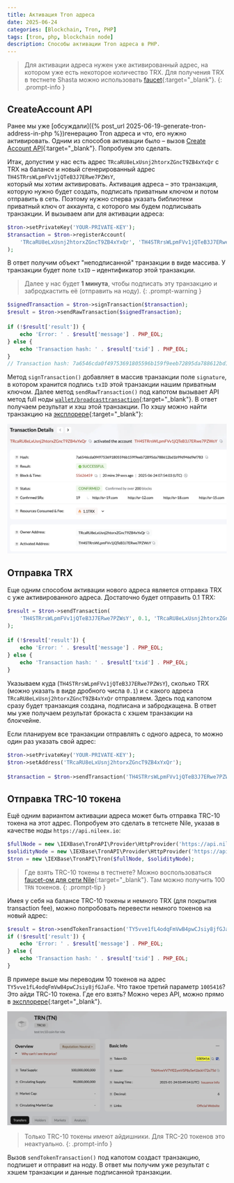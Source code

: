 ```yaml
---
title: Активация Tron адреса 
date: 2025-06-24
categories: [Blockchain, Tron, PHP]
tags: [tron, php, blockchain node] 
description: Способы активации Tron адреса в PHP.
---
```


>Для активации адреса нужен уже активированный адрес, на котором уже есть некоторое количество TRX. Для получения
> TRX в тестнете Shasta можно использовать [faucet](https://shasta.tronex.io){:target="_blank"}.
{: .prompt-info }

## CreateAccount API

Ранее мы уже [обсуждали]({% post_url 2025-06-19-generate-tron-address-in-php %})генерацию Tron адреса и что, его нужно 
активировать. Одним из способов активации было – вызов [Create Account API](https://developers.tron.network/reference/account-createaccount){:target="_blank"}.
Попробуем это сделать. 

Итак, допустим у нас есть адрес `TRcaRU8eLxUsnj2htorxZGncT9ZB4xYxQr` с TRX на балансе и новый сгенерированный адрес `TH4STRrsWLpmFVv1jQTeB3J7ERwe7PZWsY`,  
который мы хотим активировать. Активация адреса – это транзакция, которую нужно будет создать, подписать приватным ключом и 
потом отправить в сеть. Поэтому нужно сперва указать библиотеки приватный ключ от аккаунта, с которого мы будем 
подписывать транзакции. И вызываем апи для активации адреса:

```php
$tron->setPrivateKey('YOUR-PRIVATE-KEY');
$transaction = $tron->registerAccount(
    'TRcaRU8eLxUsnj2htorxZGncT9ZB4xYxQr', 'TH4STRrsWLpmFVv1jQTeB3J7ERwe7PZWsY'
);
```

В ответ получим объект "неподписанной" транзакции в виде массива. У транзакции будет поле `txID` – идентификатор этой транзакции. 

>Далее у нас будет **1 минута**, чтобы подписать эту транзакцию и забродкастить её (отправить на ноду).
{: .prompt-warning }

```php
$signedTransaction = $tron->signTransaction($transaction);
$result = $tron->sendRawTransaction($signedTransaction);

if (!$result['result']) {
    echo 'Error: ' . $result['message'] . PHP_EOL;
} else {
    echo 'Transaction hash: ' . $result['txid'] . PHP_EOL;
}
// Transaction hash: 7a6546cda0f49753691805596b159f9eeb72895da788612bd1b99d946d9ef783
```

Метод `signTransaction()` добавляет в массив транзакции поле `signature`, в котором хранится подпись `txID` этой транзакции
нашим приватным ключом. Далее метод `sendRawTransaction()` под капотом вызывает API метод full ноды [`wallet/broadcasttransaction`](https://developers.tron.network/reference/broadcasttransaction){:target="_blank"}. 
В ответ получаем результат и хэш этой транзакции. По хэшу можно найти транзакцию на [эксплорере](https://shasta.tronscan.org/#/transaction/7a6546cda0f49753691805596b159f9eeb72895da788612bd1b99d946d9ef783){:target="_blank"}:

![](/assets/img/posts/tron-address-activation.png)

## Отправка TRX

Еще одним способом активации нового адреса является отправка TRX с уже активированного адреса. Достаточно будет отправить
0.1 TRX:

```php
$result = $tron->sendTransaction(
    'TH4STRrsWLpmFVv1jQTeB3J7ERwe7PZWsY', 0.1, 'TRcaRU8eLxUsnj2htorxZGncT9ZB4xYxQr'
);

if (!$result['result']) {
    echo 'Error: ' . $result['message'] . PHP_EOL;
} else {
    echo 'Transaction hash: ' . $result['txid'] . PHP_EOL;
}
```

Указываем куда (`TH4STRrsWLpmFVv1jQTeB3J7ERwe7PZWsY`), сколько TRX (можно указать в виде дробного числа `0.1`) и с 
какого адреса `TRcaRU8eLxUsnj2htorxZGncT9ZB4xYxQr` отправляем. Здесь под капотом сразу будет транзакция создана, 
подписана и забродкащена. В ответ мы уже получаем результат брокаста с хэшем транзакции на блокчейне. 

Если планируем все транзакции отправлять с одного адреса, то можно один раз указать свой адрес:

```php
$tron->setPrivateKey('YOUR-PRIVATE-KEY');
$tron->setAddress('TRcaRU8eLxUsnj2htorxZGncT9ZB4xYxQr');

$transaction = $tron->sendTransaction('TH4STRrsWLpmFVv1jQTeB3J7ERwe7PZWsY', 0.1);
```

## Отправка TRC-10 токена

Ещё одним вариантом активации адреса может быть отправка TRC-10 токена на этот адрес. Попробуем это сделать в 
тетснете Nile, указав в качестве ноды `https://api.nileex.io`:

```php
$fullNode = new \IEXBase\TronAPI\Provider\HttpProvider('https://api.nileex.io');
$solidityNode = new \IEXBase\TronAPI\Provider\HttpProvider('https://api.nileex.io');
$tron = new \IEXBase\TronAPI\Tron($fullNode, $solidityNode);
```

>Где взять TRC-10 токены в тестнете? Можно воспользоваться [faucet-ом для сети Nile](https://nileex.io/join/getJoinPage){:target="_blank"}.
>Там можно получить 100 `TRN` токенов.
{: .prompt-tip }
 
Имея у себя на балансе TRC-10 токены и немного TRX (для покрытия transaction fee), можно попробовать перевести немного
токенов на новый адрес:

```php
$result = $tron->sendTokenTransaction('TY5vve1fL4odqFmVwB4pwCJsiy8jfGJaFe', 10, 1005416);
if (!$result['result']) {
    echo 'Error: ' . $result['message'] . PHP_EOL;
} else {
    echo 'Transaction hash: ' . $result['txid'] . PHP_EOL;
}
```

В примере выше мы переводим 10 токенов на адрес `TY5vve1fL4odqFmVwB4pwCJsiy8jfGJaFe`. Что такое третий параметр `1005416`?
Это айди TRC-10 токена. Где его взять? Можно через API, можно прямо в [эксплорере](https://nile.tronscan.org/#/token/1005416/transfers){:target="_blank"}. 

![](/assets/img/posts/nile-trc10-asset-id.png)

>Только TRC-10 токены имеют айдишники. Для TRC-20 токенов это неактуально.
{: .prompt-info }

Вызов `sendTokenTransaction()` под капотом создаст транзакцию, подпишет и отправит на ноду. В ответ мы получим уже результат
с хэшем транзакции и данные подписанной транзакции.
